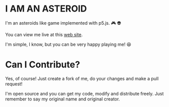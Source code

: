 # I AM AN ASTEROID
I'm an asteroids like game implemented with p5.js. :video_game: :alien:

You can view me live at this [web site](http://gustavoamorim.xyz/i_am_an_asteroid).

I'm simple, I know, but you can be very happy playing me! :laughing:

# Can I Contribute?

Yes, of course! Just create a fork of me, do your changes and make a pull request!

I'm open source and you can get my code, modify and distribute freely. Just remember to say my original name and original creator.
